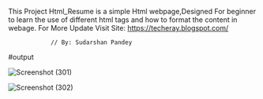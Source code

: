 This Project Html_Resume is a simple Html webpage,Designed For beginner to learn the use of different html tags and how to format the content in webage.
For More Update Visit Site: https://techeray.blogspot.com/

                // By: Sudarshan Pandey
#output


![Screenshot (301)](https://user-images.githubusercontent.com/94542120/145702483-b6868059-4bd9-4fff-8e11-20f75649ad1d.png)



![Screenshot (302)](https://user-images.githubusercontent.com/94542120/145702498-57d6e92f-7f9c-4275-815a-ce4772b2d3d6.png)
